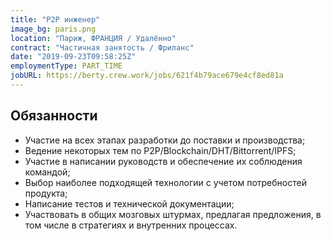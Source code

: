```yaml
---
title: "P2P инженер"
image_bg: paris.png
location: "Париж, ФРАНЦИЯ / Удалённо"
contract: "Частичная занятость / Фриланс"
date: "2019-09-23T09:58:25Z"
employmentType: PART_TIME
jobURL: https://berty.crew.work/jobs/621f4b79ace679e4cf8ed81a
---
```


## Обязанности

* Участие на всех этапах разработки до поставки и производства;
* Ведение некоторых тем по P2P/Blockchain/DHT/Bittorrent/IPFS;
* Участие в написании руководств и обеспечение их соблюдения командой;
* Выбор наиболее подходящей технологии с учетом потребностей продукта;
* Написание тестов и технической документации;
* Участвовать в общих мозговых штурмах, предлагая предложения, в том числе в стратегиях и внутренних процессах.
